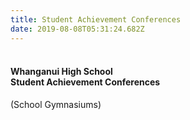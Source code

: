 ```yaml
---
title: Student Achievement Conferences
date: 2019-08-08T05:31:24.682Z
---
```

<h4><br />Whanganui High School<br />Student Achievement Conferences</h4>
(School Gymnasiums)
